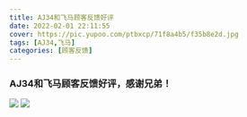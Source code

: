 ```yaml
---
title: AJ34和飞马顾客反馈好评
date: 2022-02-01 22:11:55
cover: https://pic.yupoo.com/ptbxcp/71f8a4b5/f35b8e2d.jpg
tags: [AJ34,飞马]
categories: [顾客反馈]
---
```


###  AJ34和飞马顾客反馈好评，感谢兄弟！
![](https://pic.yupoo.com/ptbxcp/b02eca5b/ab8ee968.jpg)
![](https://pic.yupoo.com/ptbxcp/71f8a4b5/f35b8e2d.jpg)
